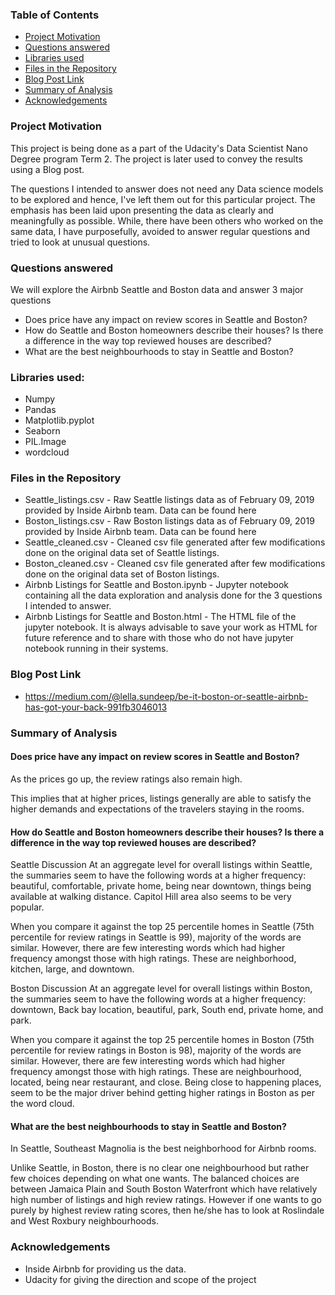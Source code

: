 ### Table of Contents
<b> </b>
- [Project Motivation](#[project-motivation)
- [Questions answered](#questions-answered)
- [Libraries used](#libraries-used)
- [Files in the Repository](#files-in-the-repository)
- [Blog Post Link](#blog-post-link)
- [Summary of Analysis](#summary-of-analysis) 
- [Acknowledgements](#acknowledgements)

### Project Motivation
This project is being done as a part of the Udacity's Data Scientist Nano Degree program Term 2. The project is later used to convey the results using a Blog post.

The questions I intended to answer does not need any Data science models to be explored and hence, I've left them out for this particular project. The emphasis has been laid upon presenting the data as clearly and meaningfully as possible. While, there have been others who worked on the same data, I have purposefully, avoided to answer regular questions and tried to look at unusual questions.

### Questions answered
We will explore the Airbnb Seattle and Boston data and answer 3 major questions
<b></b>
- Does price have any impact on review scores in Seattle and Boston?
- How do Seattle and Boston homeowners describe their houses? Is there a difference in the way top reviewed houses are described?
- What are the best neighbourhoods to stay in Seattle and Boston?

### Libraries used:
<b></b>
- Numpy
- Pandas
- Matplotlib.pyplot
- Seaborn
- PIL.Image
- wordcloud

### Files in the Repository
- Seattle_listings.csv - Raw Seattle listings data as of February 09, 2019 provided by Inside Airbnb team. Data can be found here
- Boston_listings.csv - Raw Boston listings data as of February 09, 2019 provided by Inside Airbnb team. Data can be found here
- Seattle_cleaned.csv - Cleaned csv file generated after few modifications done on the original data set of Seattle listings.
- Boston_cleaned.csv - Cleaned csv file generated after few modifications done on the original data set of Boston listings.
- Airbnb Listings for Seattle and Boston.ipynb - Jupyter notebook containing all the data exploration and analysis done for the 3 questions I intended to answer.
- Airbnb Listings for Seattle and Boston.html - The HTML file of the jupyter notebook. It is always advisable to save your work as HTML for future reference and to share with those who do not     have jupyter notebook running in their systems.

### Blog Post Link
<b></b>
- https://medium.com/@lella.sundeep/be-it-boston-or-seattle-airbnb-has-got-your-back-991fb3046013

### Summary of Analysis
<b></b>
#### Does price have any impact on review scores in Seattle and Boston?
As the prices go up, the review ratings also remain high.

This implies that at higher prices, listings generally are able to satisfy the higher demands and expectations of the travelers staying in the rooms.

#### How do Seattle and Boston homeowners describe their houses? Is there a difference in the way top reviewed houses are described?
Seattle Discussion At an aggregate level for overall listings within Seattle, the summaries seem to have the following words at a higher frequency: beautiful, comfortable, private home, being near downtown, things being available at walking distance. Capitol Hill area also seems to be very popular.

When you compare it against the top 25 percentile homes in Seattle (75th percentile for review ratings in Seattle is 99), majority of the words are similar. However, there are few interesting words which had higher frequency amongst those with high ratings. These are neighborhood, kitchen, large, and downtown.

Boston Discussion At an aggregate level for overall listings within Boston, the summaries seem to have the following words at a higher frequency: downtown, Back bay location, beautiful, park, South end, private home, and park.

When you compare it against the top 25 percentile homes in Boston (75th percentile for review ratings in Boston is 98), majority of the words are similar. However, there are few interesting words which had higher frequency amongst those with high ratings. These are neighbourhood, located, being near restaurant, and close. Being close to happening places, seem to be the major driver behind getting higher ratings in Boston as per the word cloud.

#### What are the best neighbourhoods to stay in Seattle and Boston?
In Seattle, Southeast Magnolia is the best neighborhood for Airbnb rooms.

Unlike Seattle, in Boston, there is no clear one neighbourhood but rather few choices depending on what one wants. The balanced choices are between Jamaica Plain and South Boston Waterfront which have relatively high number of listings and high review ratings. However if one wants to go purely by highest review rating scores, then he/she has to look at Roslindale and West Roxbury neighbourhoods.

### Acknowledgements
<b></b>
- Inside Airbnb for providing us the data.
- Udacity for giving the direction and scope of the project
